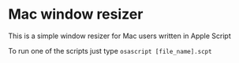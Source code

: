 # Mac window resizer

This is a simple window resizer for Mac users written in Apple Script

To run one of the scripts just type `osascript [file_name].scpt`
